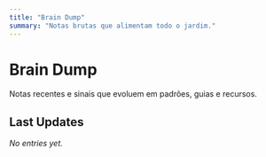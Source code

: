 ```yaml
---
title: "Brain Dump"
summary: "Notas brutas que alimentam todo o jardim."
---
```


# Brain Dump
Notas recentes e sinais que evoluem em padrões, guias e recursos.

## Last Updates
_No entries yet._
